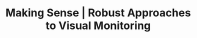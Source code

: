 ---
title: Making Sense |  Robust Approaches to Visual Monitoring
type: landing
show_breadcrumb: true

tags: ["RP", "CV"]

sections:
  - block: markdown
    content:
      title: Making Sense |  Robust Approaches to Visual Monitoring
      subtitle: 2019 - Now
      text: <p>One of the main objectives of automatic environmental monitoring is to extract information about activities performed by humans in order to detect interactions between agents and identify patterns of behavior that are suspicious. For activities to be analyzed, a set of problems, such as detection and identification of agents on the scene, tracking over time, possibly between different cameras, recognition of individual actions, needs to be resolved. Such problems make up the application domain called people observation, responsible for analyzing images and videos containing humans.
    design:
      # See Page Builder docs for all section customization options.
      # Choose how many columns the section has. Valid values: '1' or '2'.
      columns: '1'
---